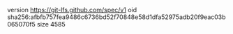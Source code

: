 version https://git-lfs.github.com/spec/v1
oid sha256:afbfb757fea9486c6736bd52f70848e58d1dfa52975adb20f9eac03b065070f5
size 4585
